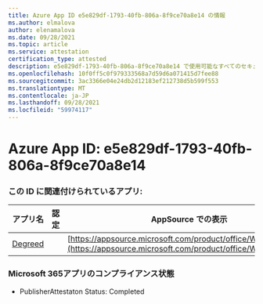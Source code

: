 ```yaml
---
title: Azure App ID e5e829df-1793-40fb-806a-8f9ce70a8e14 の情報
ms.author: elmalova
author: elenamalova
ms.date: 09/28/2021
ms.topic: article
ms.service: attestation
certification_type: attested
description: e5e829df-1793-40fb-806a-8f9ce70a8e14 で使用可能なすべてのセキュリティおよびコンプライアンス情報。
ms.openlocfilehash: 10f0ff5c0f979333568a7d59d6a071415d7fee88
ms.sourcegitcommit: 3ac3366e04e24db2d12183ef212738d5b599f553
ms.translationtype: MT
ms.contentlocale: ja-JP
ms.lasthandoff: 09/28/2021
ms.locfileid: "59974117"
---
```

# <a name="azure-app-id-e5e829df-1793-40fb-806a-8f9ce70a8e14"></a>Azure App ID: e5e829df-1793-40fb-806a-8f9ce70a8e14


### <a name="apps-associated-with-this-id"></a>この ID に関連付けられているアプリ:
| **アプリ名** | **認定** | **AppSource での表示** |
|--------------|---------------|-----------------------|
| [Degreed](https://docs.microsoft.com/microsoft-365-app-certification/forward/WA200003252) |  | [https://appsource.microsoft.com/product/office/WA200003252](https://appsource.microsoft.com/product/office/WA200003252) |

### <a name="microsoft-365-app-compliance-status"></a>Microsoft 365アプリのコンプライアンス状態
- PublisherAttestaton Status: Completed
